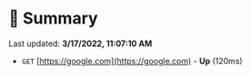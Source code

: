 # 📖 Summary
Last updated: **3/17/2022, 11:07:10 AM**

- `GET` [https://google.com](https://google.com) - **Up** (120ms)

